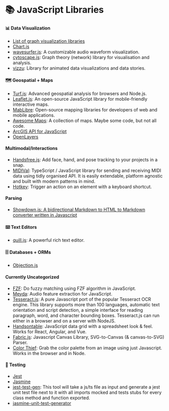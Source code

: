 # 📚 JavaScript Libraries

#### 📊 Data Visualization
- [List of graph visualization libraries](https://elise-deux.medium.com/the-list-of-graph-visualization-libraries-7a7b89aab6a6)
- [Chart.js](https://github.com/chartjs/Chart.js)
- [wavesurfer.js](https://wavesurfer-js.org/): A customizable audio waveform visualization.
- [cytoscape.js](https://js.cytoscape.org/): Graph theory (network) library for visualisation and analysis.
- [vizzu](https://github.com/vizzuhq/vizzu-lib): Library for animated data visualizations and data stories.


#### 🗺️ Geospatial + Maps
- [Turf.js](http://turfjs.org/): Advanced geospatial analysis for browsers and Node.js.
- [Leaflet.js](https://leafletjs.com/): An open-source JavaScript library for mobile-friendly interactive maps.
- [MabLibre](https://maplibre.org/): Open-source mapping libraries for developers of web and mobile applications.
- [Awesome Maps](https://github.com/simsieg/awesome-maps): A collection of maps. Maybe some code, but not all code.
- [ArcGIS API for JavaScript](https://developers.arcgis.com/javascript/latest/)
- [OpenLayers](https://openlayers.org/)

#### Multimodal/Interactions
- [Handsfree.js](https://handsfree.dev/): Add face, hand, and pose tracking to your projects in a snap.
- [MIDIVal](https://midival.github.io/): TypeScript / JavaScript library for sending and receiving MIDI data using tidly organised API. It is easily extendable, platform agnostic and built with modern patterns in mind.
- [Hotkey](https://github.com/github/hotkey): Trigger an action on an element with a keyboard shortcut.

#### Parsing
- [Showdown.js: A bidirectional Markdown to HTML to Markdown converter written in Javascript](https://github.com/showdownjs/showdown)

#### ⌨️ Text Editors
- [quill.js](https://quilljs.com/docs/quickstart/): A powerful rich text editor.

#### 🗄️ Databases + ORMs
- [Objection.js](https://vincit.github.io/objection.js/)

#### Currently Uncategorized
- [FZF](https://github.com/ajitid/fzf-for-js): Do fuzzy matching using FZF algorithm in JavaScript.
- [Meyda](https://meyda.js.org/): Audio feature extraction for JavaScript.
- [Tesseract.js](https://tesseract.projectnaptha.com/): A pure Javascript port of the popular Tesseract OCR engine. This library supports more than 100 languages, automatic text orientation and script detection, a simple interface for reading paragraph, word, and character bounding boxes. Tesseract.js can run either in a browser and on a server with NodeJS.
- [Handsontable](https://github.com/handsontable/handsontable): JavaScript data grid with a spreadsheet look & feel. Works for React, Angular, and Vue.
- [Fabric.js](https://github.com/fabricjs/fabric.js): Javascript Canvas Library, SVG-to-Canvas (& canvas-to-SVG) Parser.
- [Color Thief](https://lokeshdhakar.com/projects/color-thief/): Grab the color palette from an image using just Javascript. Works in the browser and in Node.

#### 🧪 Testing
- [Jest](https://jestjs.io/)
- [Jasmine](https://jasmine.github.io/)
- [jest-test-gen](https://github.com/egm0121/jest-test-gen): This tool will take a js/ts file as input and generate a jest unit test file next to it with all imports mocked and tests stubs for every class method and function exported.
- [jasmine-unit-test-generator](https://github.com/FDIM/jasmine-unit-test-generator)
